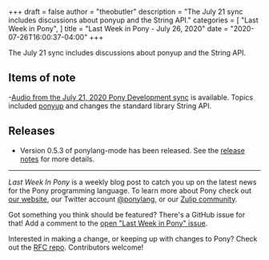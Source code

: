 +++
draft = false
author = "theobutler"
description = "The July 21 sync includes discussions about ponyup and the String API."
categories = [
    "Last Week in Pony",
]
title = "Last Week in Pony - July 26, 2020"
date = "2020-07-26T16:00:37-04:00"
+++

The July 21 sync includes discussions about ponyup and the String API.
<!--more-->

## Items of note

-[Audio from the July 21, 2020 Pony Development sync](https://sync-recordings.ponylang.io/r/2020_07_21.m4a) is available. Topics included [ponyup](https://github.com/ponylang/ponyup) and changes the standard library String API.

## Releases

- Version 0.5.3 of ponylang-mode has been released. See the [release notes](https://github.com/ponylang/ponylang-mode/releases/tag/0.5.3) for more details.

---

_Last Week In Pony_ is a weekly blog post to catch you up on the latest news for the Pony programming language. To learn more about Pony check out [our website](https://ponylang.io), our Twitter account [@ponylang](https://twitter.com/ponylang), or our [Zulip community](https://ponylang.zulipchat.com).

Got something you think should be featured? There's a GitHub issue for that! Add a comment to the [open "Last Week in Pony" issue](https://github.com/ponylang/ponylang.github.io/issues?q=is%3Aissue+is%3Aopen+label%3Alast-week-in-pony).

Interested in making a change, or keeping up with changes to Pony? Check out the [RFC repo](https://github.com/ponylang/rfcs). Contributors welcome!
